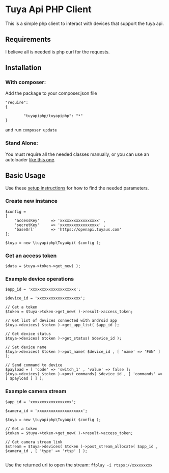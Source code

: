 # Tuya Api PHP Client

This is a simple php client to interact with devices that support the tuya api.

## Requirements

I believe all is needed is php curl for the requests.

## Installation

### With composer:

Add the package to your composer.json file

```
"require": 
{

        "tuyapiphp/tuyapiphp": "*"
}
```

and run `composer update`

### Stand Alone:

You must require all the needed classes manually, or you can use an autoloader [like this one](http://phptoolcase.com/guides/ptc-hm-guide.html).

## Basic Usage

Use these [setup instructions](https://github.com/codetheweb/tuyapi/blob/master/docs/SETUP.md) for how to find the needed parameters.

### Create new instance

```
$config =
[
	'accessKey' 	=> 'xxxxxxxxxxxxxxxxx' ,
	'secretKey' 	=> 'xxxxxxxxxxxxxxxxx' ,
	'baseUrl'		=> 'https://openapi.tuyaus.com'
];

$tuya = new \tuyapiphp\TuyaApi( $config );
```
### Get an access token

```
$data = $tuya->token->get_new( );	
```

### Example device operations

```
$app_id = 'xxxxxxxxxxxxxxxxxxxx';

$device_id = 'xxxxxxxxxxxxxxxxxxx';

// Get a token
$token = $tuya->token->get_new( )->result->access_token;

// Get list of devices connected with android app
$tuya->devices( $token )->get_app_list( $app_id );

// Get device status
$tuya->devices( $token )->get_status( $device_id );

// Set device name
$tuya->devices( $token )->put_name( $device_id , [ 'name' => 'FAN' ] );

// Send command to device
$payload = [ 'code' => 'switch_1' , 'value' => false ];
$tuya->devices( $token )->post_commands( $device_id , [ 'commands' => [ $payload ] ] );
```

### Example camera stream

```
$app_id = 'xxxxxxxxxxxxxxxxxx';

$camera_id = 'xxxxxxxxxxxxxxxxxxxx';

$tuya = new \tuyapiphp\TuyaApi( $config );

// Get a token
$token = $tuya->token->get_new( )->result->access_token;

// Get camera stream link
$stream = $tuya->devices( $token )->post_stream_allocate( $app_id , $camera_id , [ 'type' => 'rtsp' ] );
        
```

Use the returned url to open the stream: `ffplay -i rtsps://xxxxxxxxx`

